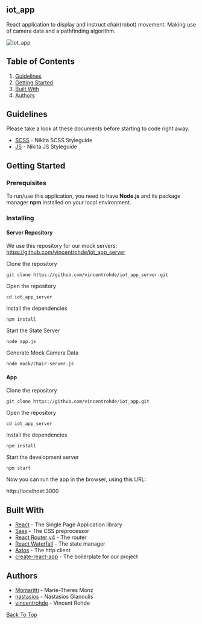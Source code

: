 ## iot_app

React application to display and instruct chair(robot) movement. Making use of camera data and a pathfinding algorithm.

![iot_app](https://user-images.githubusercontent.com/25182140/53328197-be22d500-38e9-11e9-8c9d-f7ff747f5f8c.png)

## Table of Contents

1. <a href="#guidelines">Guidelines</a>
2. <a href="#getting-started">Getting Started</a>
3. <a href="#built-with">Built With</a>
4. <a href="#authors">Authors</a>

## Guidelines

Please take a look at these documents before starting to code right away.

- [SCSS](https://github.com/nikita-kit/nikita-css) - Nikita SCSS Styleguide
- [JS](https://github.com/nikita-kit/nikita-js) - Nikita JS Styleguide

## Getting Started

### Prerequisites

To run/use this application, you need to have **Node.js** and its package manager **npm** installed on your local environment.


### Installing

#### Server Repository

We use this repository for our mock servers:
https://github.com/vincentrohde/iot_app_server

Clone the repository

`git clone https://github.com/vincentrohde/iot_app_server.git`

Open the repository

`cd iot_app_server`

Install the dependencies

`npm install`

Start the State Server

`node app.js`

Generate Mock Camera Data

`node mock/chair-server.js`


#### App

Clone the repository

`git clone https://github.com/vincentrohde/iot_app.git`

Open the repository

`cd iot_app_server`

Install the dependencies

`npm install`

Start the development server

`npm start`

Now you can run the app in the browser, using this URL:

http://localhost:3000


## Built With

- [React](https://reactjs.org/) - The Single Page Application library
- [Sass](https://github.com/sass/node-sass) - The CSS preprocessor
- [React Router v4](https://github.com/ReactTraining/react-router) - The router
- [React Waterfall](https://github.com/didierfranc/react-waterfall) - The state manager
- [Axios](https://github.com/axios/axios) - The http client
- [create-react-app](https://github.com/facebook/create-react-app) - The boilerplate for our project


## Authors

- [Momaritti](https://github.com/Momaritti) - Marie-Theres Monz
- [nastasios](https://github.com/nastasios) - Nastasios Gianoulis
- [vincentrohde](https://github.com/vincentrohde) - Vincent Rohde

<a href="#iot_app">Back To Top</a>
